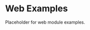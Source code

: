 <!-- file: examples/modules/web/README.md -->
<!-- version: 1.0.0 -->
<!-- guid: b8df513d-be11-4836-84cd-799ccf949804 -->

# Web Examples

Placeholder for web module examples.
